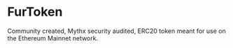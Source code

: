 # FurToken
Community created, Mythx security audited, ERC20 token meant for use on the Ethereum Mainnet network.  

